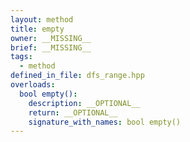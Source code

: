 ```yaml
---
layout: method
title: empty
owner: __MISSING__
brief: __MISSING__
tags:
  - method
defined_in_file: dfs_range.hpp
overloads:
  bool empty():
    description: __OPTIONAL__
    return: __OPTIONAL__
    signature_with_names: bool empty()
---
```

